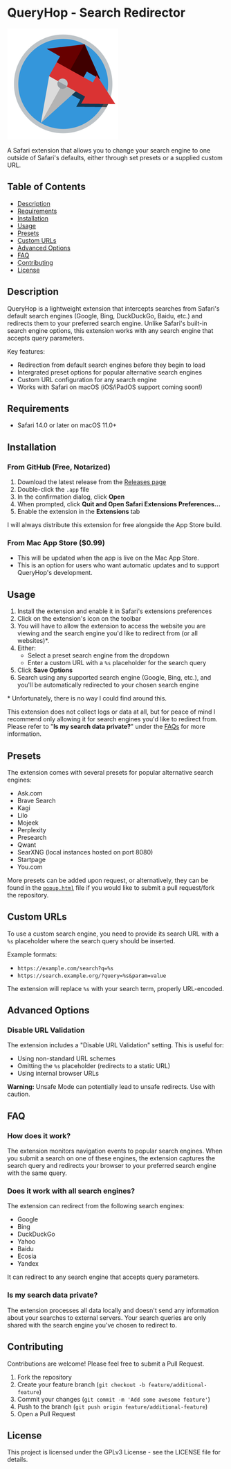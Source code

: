 # QueryHop - Search Redirector

![Logo for QueryHop](QueryHop%20Extension/Resources/images/Icon-256.png)

A Safari extension that allows you to change your search engine to one outside of Safari's defaults, either through set presets or a supplied custom URL.

## Table of Contents
- [Description](#description)
- [Requirements](#requirements)
- [Installation](#installation)
- [Usage](#usage)
- [Presets](#presets)
- [Custom URLs](#custom-urls)
- [Advanced Options](#advanced-options)
- [FAQ](#faq)
- [Contributing](#contributing)
- [License](#license)

## Description

QueryHop is a lightweight extension that intercepts searches from Safari's default search engines (Google, Bing, DuckDuckGo, Baidu, etc.) and redirects them to your preferred search engine. Unlike Safari's built-in search engine options, this extension works with any search engine that accepts query parameters.

Key features:
- Redirection from default search engines before they begin to load
- Intergrated preset options for popular alternative search engines
- Custom URL configuration for any search engine
- Works with Safari on macOS (iOS/iPadOS support coming soon!)

## Requirements

- Safari 14.0 or later on macOS 11.0+

## Installation

### From GitHub (Free, Notarized)
1. Download the latest release from the [Releases page](https://github.com/billyx86/QueryHop/releases)
3. Double-click the `.app` file
4. In the confirmation dialog, click **Open**
5. When prompted, click **Quit and Open Safari Extensions Preferences…**
6. Enable the extension in the **Extensions** tab

I will always distribute this extension for free alongside the App Store build.

### From Mac App Store ($0.99)
- This will be updated when the app is live on the Mac App Store.
- This is an option for users who want automatic updates and to support QueryHop's development.

## Usage

1. Install the extension and enable it in Safari's extensions preferences
2. Click on the extension's icon on the toolbar
3. You will have to allow the extension to access the website you are viewing and the search engine you'd like to redirect from (or all websites)*.
5. Either:
   - Select a preset search engine from the dropdown
   - Enter a custom URL with a `%s` placeholder for the search query
6. Click **Save Options**
7. Search using any supported search engine (Google, Bing, etc.), and you'll be automatically redirected to your chosen search engine

\* Unfortunately, there is no way I could find around this. 

This extension does not collect logs or data at all, but for peace of mind I recommend only allowing it for search engines you'd like to redirect from. Please refer to "**Is my search data private?**" under the [FAQs](#faq) for more information.

## Presets

The extension comes with several presets for popular alternative search engines:
- Ask.com
- Brave Search
- Kagi
- Lilo
- Mojeek
- Perplexity
- Presearch
- Qwant
- SearXNG (local instances hosted on port 8080)
- Startpage
- You.com

More presets can be added upon request, or alternatively, they can be found in the [`popup.html`](https://github.com/billyx86/safari-search-redirector/blob/main/Safari%20Search%20Redirector%20Extension/Resources/popup.html) file if you would like to submit a pull request/fork the repository.

## Custom URLs

To use a custom search engine, you need to provide its search URL with a `%s` placeholder where the search query should be inserted.

Example formats:
- `https://example.com/search?q=%s`
- `https://search.example.org/?query=%s&param=value`

The extension will replace `%s` with your search term, properly URL-encoded.

## Advanced Options

### Disable URL Validation

The extension includes a "Disable URL Validation" setting. This is useful for:
- Using non-standard URL schemes
- Omitting the `%s` placeholder (redirects to a static URL)
- Using internal browser URLs

**Warning:** Unsafe Mode can potentially lead to unsafe redirects. Use with caution.

## FAQ

### How does it work?

The extension monitors navigation events to popular search engines. When you submit a search on one of these engines, the extension captures the search query and redirects your browser to your preferred search engine with the same query.

### Does it work with all search engines?

The extension can redirect from the following search engines:
- Google
- Bing
- DuckDuckGo
- Yahoo
- Baidu
- Ecosia
- Yandex

It can redirect to any search engine that accepts query parameters.

### Is my search data private?

The extension processes all data locally and doesn't send any information about your searches to external servers. Your search queries are only shared with the search engine you've chosen to redirect to.

## Contributing

Contributions are welcome! Please feel free to submit a Pull Request.

1. Fork the repository
2. Create your feature branch (`git checkout -b feature/additional-feature`)
3. Commit your changes (`git commit -m 'Add some awesome feature'`)
4. Push to the branch (`git push origin feature/additional-feature`)
5. Open a Pull Request

## License

This project is licensed under the GPLv3 License - see the LICENSE file for details.
